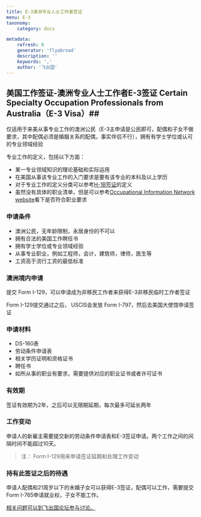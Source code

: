 ```yaml
---
title: E-3澳洲专业人士工作者签证
menu: E-3
taxonomy:
    category: docs

metadata:
    refresh: 0
    generator: 'flyabroad'
    description: ''
    keywords: ','
    author: '飞出国'
---
```

## 美国工作签证-澳洲专业人士工作者E-3签证 Certain Specialty Occupation Professionals from Australia（E-3 Visa）##

仅适用于来美从事专业工作的澳洲公民（E-3主申请是公民即可，配偶和子女不做要求，其中配偶必须是婚姻关系的配偶，事实伴侣不行），拥有有学士学位或认可的专业领域经验

专业工作的定义，包括以下方面：

 - 某一专业领域知识的理论基础和实际运用
 - 在美国从事该专业工作的入门要求是要有该专业的本科及以上学历
 - 对于专业工作的定义分类可以参考[H-1B签证](http://bbs.fcgvisa.com/t/h-1b-specialty-occupations/6385)的定义
 - 虽然没有具体的职业清单，但是可以参考[Occupational Information Network website](http://www.onetonline.org/)看下是否符合职业要求

### 申请条件 ###
- 澳洲公民，无年龄限制，永居身份的不可以
- 拥有合法的美国工作聘任书
- 拥有学士学位或专业领域经验
- 从事专业职业，例如工程师，会计，建筑师，律师，医生等
- 工资高于流行工资的最低标准

### 澳洲境内申请 ###

提交 Form I-129，可以申请成为非移民工作者来获得E-3非移民临时工作者签证

Form I-129提交通过之后， USCIS会发放 Form I-797，然后去美国大使馆申请签证

### 申请材料 ###

- DS-160表
- 劳动条件申请表
- 相关学历证明和资格证书
- 聘任书 
- 如所从事的职业有要求，需要提供对应的职业证书或者许可证书

### 有效期 ###
签证有效期为2年，之后可以无限期延期，每次最多可延长两年

### 工作变动 ###
申请人的新雇主需要提交新的劳动条件申请表和E-3签证申请。两个工作之间的间隔时间不能超过10天。

> 注： Form I-129用来申请签证延期和处理工作变动

### 持有此签证之后的待遇 ###
申请人配偶和21周岁以下的未婚子女可以获得E-3签证，配偶可以工作，需要提交Form I-765申请就业权，子女不能工作。

[相关问题可以到飞出国论坛参与讨论。](http://bbs.fcgvisa.com/t/6173?target=_blank)